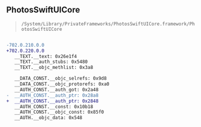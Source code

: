 ## PhotosSwiftUICore

> `/System/Library/PrivateFrameworks/PhotosSwiftUICore.framework/PhotosSwiftUICore`

```diff

-702.0.210.0.0
+702.0.220.0.0
   __TEXT.__text: 0x26e1f4
   __TEXT.__auth_stubs: 0x5480
   __TEXT.__objc_methlist: 0x3a8

   __DATA_CONST.__objc_selrefs: 0x9d8
   __DATA_CONST.__objc_protorefs: 0xa0
   __AUTH_CONST.__auth_got: 0x2a48
-  __AUTH_CONST.__auth_ptr: 0x28a8
+  __AUTH_CONST.__auth_ptr: 0x2848
   __AUTH_CONST.__const: 0x10b18
   __AUTH_CONST.__objc_const: 0x85f0
   __AUTH.__objc_data: 0x548

```
